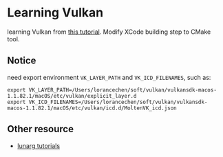 # Learning Vulkan
learning Vulkan from [this tutorial](https://vulkan-tutorial.com/).
Modify XCode building step to CMake tool.

## Notice
need export environment `VK_LAYER_PATH` and `VK_ICD_FILENAMES`, such as:
```
export VK_LAYER_PATH=/Users/lorancechen/soft/vulkan/vulkansdk-macos-1.1.82.1/macOS/etc/vulkan/explicit_layer.d
export VK_ICD_FILENAMES=/Users/lorancechen/soft/vulkan/vulkansdk-macos-1.1.82.1/macOS/etc/vulkan/icd.d/MoltenVK_icd.json
```

## Other resource
- [lunarg tutorials](https://vulkan.lunarg.com/doc/sdk/1.1.85.0/mac/tutorial/html/index.html)